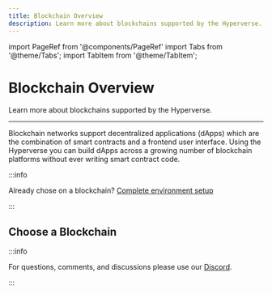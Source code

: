 ```yaml
---
title: Blockchain Overview
description: Learn more about blockchains supported by the Hyperverse.
---
```


import PageRef from '@components/PageRef'
import Tabs from '@theme/Tabs';
import TabItem from '@theme/TabItem';

# Blockchain Overview

Learn more about blockchains supported by the Hyperverse.

---

Blockchain networks support decentralized applications (dApps) which are the combination of smart contracts and a frontend user interface. Using the Hyperverse you can build dApps across a growing number of blockchain platforms without ever writing smart contract code.

:::info

Already chose on a blockchain? [Complete environment setup](../../basics/environment)

:::

## Choose a Blockchain

<PageRef url="ethereum" pageName="Ethereum" />
<PageRef url="flow" pageName="Flow" />
<PageRef url="metis" pageName="Metis" />
<PageRef url="algorand" pageName="Algorand" />

:::info

For questions, comments, and discussions please use our [Discord](https://discord.com/invite/uqecGxg).

:::
